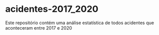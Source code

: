 # acidentes-2017_2020
Este repositório contém uma análise estatística de todos acidentes que aconteceram entre 2017 e 2020 
